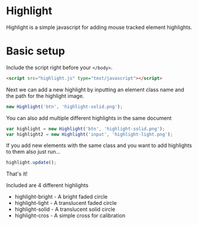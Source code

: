 # Highlight
Highlight is a simple javascript for adding mouse tracked element highlights.

# Basic setup
Include the script right before your `</body>`.

```html
<script src="highlight.js" type="text/javascript"></script>
```

Next we can add a new highlight by inputting an element class name and the path for the highlight image. 

```javascript
new Highlight('btn', 'highlight-solid.png');
```

You can also add multiple different highlights in the same document

```javascript
var highlight = new Highlight('btn', 'highlight-solid.png');
var highlight2 = new Highlight('input', 'highlight-light.png');
```

If you add new elements with the same class and you want to add highlights to them also just run…

```javascript
highlight.update();
```

That's it!

Included are 4 different highlights
* highlight-bright - A bright faded circle
* highlight-light - A translucent faded circle
* highlight-solid - A translucent solid circle
* highlight-cros - A simple cross for calibration

